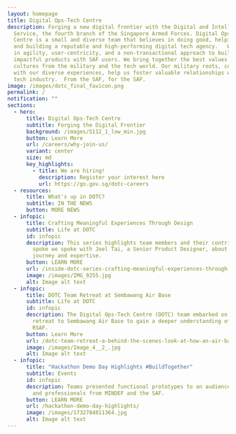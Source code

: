 ```yaml
---
layout: homepage
title: Digital Ops-Tech Centre
description: Forging a new digital frontier with the Digital and Intelligence
  Service, the fourth branch of the Singapore Armed Forces. Digital Ops-Tech
  Centre is a small and diverse team that believes in doing good, helping users,
  and building a reputable and high-performing digital tech agency.   We believe
  in agility, user-centricity, and a non-transactional approach to building
  impactful products with SAF users. We bring together the best values and
  cultures from the military and the tech world. Our military roots, combined
  with our diverse experiences, help us foster valuable relationships with the
  tech industry.  From the SAF, for the SAF.
image: /images/dotc_final_favicon.png
permalink: /
notification: ""
sections:
  - hero:
      title: Digital Ops-Tech Centre
      subtitle: Forging the Digital Frontier
      background: /images/S112_1_low_min.jpg
      button: Learn More
      url: /careers/why-join-us/
      variant: center
      size: md
      key_highlights:
        - title: We are hiring!
          description: Register your interest here
          url: https://go.gov.sg/dotc-careers
  - resources:
      title: What's up in DOTC?
      subtitle: IN THE NEWS
      button: MORE NEWS
  - infopic:
      title: Crafting Meaningful Experiences Through Design
      subtitle: Life at DOTC
      id: infopic
      description: This series highlights team members and their contributions. We
        spoke we spoke with Joel Tai, a Senior Product Designer, about his
        journey and expertise.
      button: LEARN MORE
      url: /inside-dotc-series-crafting-meaningful-experiences-through-design/
      image: /images/IMG_9255.jpg
      alt: Image alt text
  - infopic:
      title: DOTC Team Retreat at Sembawang Air Base
      subtitle: Life at DOTC
      id: infopic
      description: The Digital Ops-Tech Centre (DOTC) team embarked on an insightful
        retreat to Sembawang Air Base to gain a deeper understanding of the
        RSAF.
      button: Learn More
      url: /dotc-team-retreat-a-behind-the-scenes-look-at-how-an-air-base-operates/
      image: /images/Image_4__2_.jpg
      alt: Image alt text
  - infopic:
      title: "Hackathon Demo Day Highlights #BuildTogether"
      subtitle: Events
      id: infopic
      description: Teams presented functional prototypes to an audience of agencies
        and professionals from MINDEF and the SAF.
      button: LEARN MORE
      url: /hackathon-demo-day-highlights/
      image: /images/1732784811364.jpg
      alt: Image alt text
---
```

